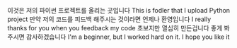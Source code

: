 이것은 저의 파이썬 프로젝트를 올리는 곳입니다
This is fodler that I upload Python project
만약 저의 코드를 피드백 해주시는 것이라면 언제나 환영입니다
I really thanks for you when you feedback my code
초보지만 열심히 만든겁니다 좋게 봐주시면 감사하겠습니다
I'm a beginner, but I worked hard on it. I hope you like it